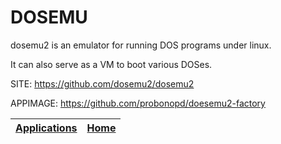 # DOSEMU

 dosemu2 is an emulator for running DOS programs under linux.
 
 It can also serve as a VM to boot various DOSes.

 SITE: https://github.com/dosemu2/dosemu2
 
 APPIMAGE: https://github.com/probonopd/doesemu2-factory

 | [Applications](https://portable-linux-apps.github.io/apps.html) | [Home](https://portable-linux-apps.github.io)
 | --- | --- |
